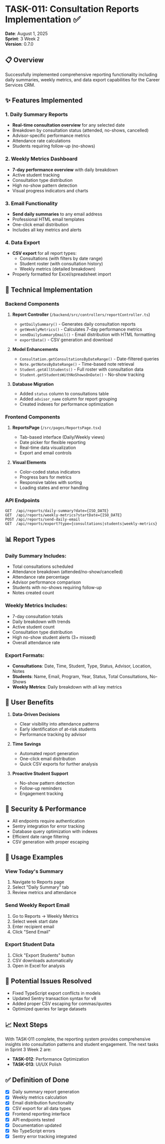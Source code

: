 # TASK-011: Consultation Reports Implementation ✅
**Date**: August 1, 2025  
**Sprint**: 3 Week 2  
**Version**: 0.7.0

## 📋 Overview

Successfully implemented comprehensive reporting functionality including daily summaries, weekly metrics, and data export capabilities for the Career Services CRM.

## ✨ Features Implemented

### 1. Daily Summary Reports
- **Real-time consultation overview** for any selected date
- Breakdown by consultation status (attended, no-shows, cancelled)
- Advisor-specific performance metrics
- Attendance rate calculations
- Students requiring follow-up (no-shows)

### 2. Weekly Metrics Dashboard
- **7-day performance overview** with daily breakdown
- Active student tracking
- Consultation type distribution
- High no-show pattern detection
- Visual progress indicators and charts

### 3. Email Functionality
- **Send daily summaries** to any email address
- Professional HTML email templates
- One-click email distribution
- Includes all key metrics and alerts

### 4. Data Export
- **CSV export** for all report types:
  - Consultations (with filters by date range)
  - Student roster (with consultation history)
  - Weekly metrics (detailed breakdown)
- Properly formatted for Excel/spreadsheet import

## 🔧 Technical Implementation

### Backend Components

1. **Report Controller** (`/backend/src/controllers/reportController.ts`)
   - `getDailySummary()` - Generates daily consultation reports
   - `getWeeklyMetrics()` - Calculates 7-day performance metrics
   - `sendDailySummaryEmail()` - Email distribution with HTML formatting
   - `exportData()` - CSV generation and download

2. **Model Enhancements**
   - `Consultation.getConsultationsByDateRange()` - Date-filtered queries
   - `Note.getNotesByDateRange()` - Time-based note retrieval
   - `Student.getAllStudents()` - Full roster with consultation data
   - `Student.getStudentsWithNoShowsOnDate()` - No-show tracking

3. **Database Migration**
   - Added `status` column to consultations table
   - Added `advisor_name` column for report grouping
   - Created indexes for performance optimization

### Frontend Components

1. **ReportsPage** (`/src/pages/ReportsPage.tsx`)
   - Tab-based interface (Daily/Weekly views)
   - Date picker for flexible reporting
   - Real-time data visualization
   - Export and email controls

2. **Visual Elements**
   - Color-coded status indicators
   - Progress bars for metrics
   - Responsive tables with sorting
   - Loading states and error handling

### API Endpoints

```
GET  /api/reports/daily-summary?date={ISO_DATE}
GET  /api/reports/weekly-metrics?startDate={ISO_DATE}
POST /api/reports/send-daily-email
GET  /api/reports/export?type={consultations|students|weekly-metrics}
```

## 📊 Report Types

### Daily Summary Includes:
- Total consultations scheduled
- Attendance breakdown (attended/no-show/cancelled)
- Attendance rate percentage
- Advisor performance comparison
- Students with no-shows requiring follow-up
- Notes created count

### Weekly Metrics Includes:
- 7-day consultation totals
- Daily breakdown with trends
- Active student count
- Consultation type distribution
- High no-show student alerts (3+ missed)
- Overall attendance rate

### Export Formats:
- **Consultations**: Date, Time, Student, Type, Status, Advisor, Location, Notes
- **Students**: Name, Email, Program, Year, Status, Total Consultations, No-Shows
- **Weekly Metrics**: Daily breakdown with all key metrics

## 🎯 User Benefits

1. **Data-Driven Decisions**
   - Clear visibility into attendance patterns
   - Early identification of at-risk students
   - Performance tracking by advisor

2. **Time Savings**
   - Automated report generation
   - One-click email distribution
   - Quick CSV exports for further analysis

3. **Proactive Student Support**
   - No-show pattern detection
   - Follow-up reminders
   - Engagement tracking

## 🔐 Security & Performance

- All endpoints require authentication
- Sentry integration for error tracking
- Database query optimization with indexes
- Efficient date range filtering
- CSV generation with proper escaping

## 📝 Usage Examples

### View Today's Summary
1. Navigate to Reports page
2. Select "Daily Summary" tab
3. Review metrics and attendance

### Send Weekly Report Email
1. Go to Reports → Weekly Metrics
2. Select week start date
3. Enter recipient email
4. Click "Send Email"

### Export Student Data
1. Click "Export Students" button
2. CSV downloads automatically
3. Open in Excel for analysis

## 🐛 Potential Issues Resolved

- Fixed TypeScript export conflicts in models
- Updated Sentry transaction syntax for v8
- Added proper CSV escaping for commas/quotes
- Optimized queries for large datasets

## 📈 Next Steps

With TASK-011 complete, the reporting system provides comprehensive insights into consultation patterns and student engagement. The next tasks in Sprint 3 Week 2 are:

- **TASK-012**: Performance Optimization
- **TASK-013**: UI/UX Polish

## ✅ Definition of Done

- [x] Daily summary report generation
- [x] Weekly metrics calculation
- [x] Email distribution functionality
- [x] CSV export for all data types
- [x] Frontend reporting interface
- [x] API endpoints tested
- [x] Documentation updated
- [x] No TypeScript errors
- [x] Sentry error tracking integrated